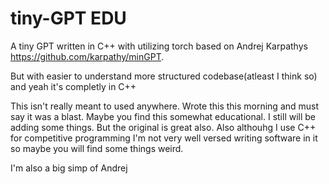 # tiny-GPT EDU
A tiny GPT written in C++ with utilizing torch based on Andrej Karpathys https://github.com/karpathy/minGPT.

But with easier to understand more structured codebase(atleast I think so) and yeah it's completly in C++

This isn't really meant to used anywhere. Wrote this this morning and must say it was a blast.
Maybe you find this somewhat educational. I still will be adding some things. But the original is great also.
Also althouhg I use C++ for competitive programming I'm not very well versed writing software in it so maybe you will find some things weird. 

I'm also a big simp of Andrej
